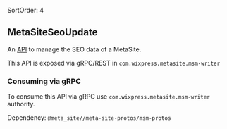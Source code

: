 SortOrder: 4
## MetaSiteSeoUpdate

An [API](https://github.com/wix-private/meta-site/blob/master/protos/msm-protos/src/main/proto/com/wixpress/metasite/api/v1/meta_site_seo.proto) to manage the SEO data of a MetaSite.

This API is exposed via gRPC/REST in `com.wixpress.metasite.msm-writer`

### Consuming via gRPC

To consume this API via gRPC use `com.wixpress.metasite.msm-writer` authority.

Dependency: `@meta_site//meta-site-protos/msm-protos`

